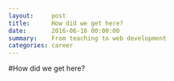 ```yaml
---
layout:     post
title:      How did we get here?
date:       2016-06-16 00:00:00
summary:    From teaching to web development
categories: career
---
```


#How did we get here?
